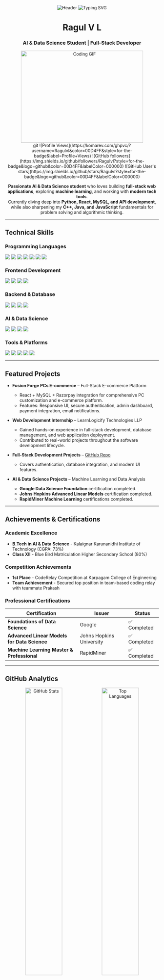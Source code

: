 <div align="center">

<img src="https://capsule-render.vercel.app/api?type=shark&height=300&text=Ragul%20V%20L&section=header&fontAlignY=39&fontSize=60&fontColor=ffffff&color=0D1117&animation=twinkling&stroke=2D3748&strokeWidth=2" alt="Header" />

<img src="https://readme-typing-svg.herokuapp.com?font=Fira+Code&size=22&duration=3000&pause=1000&color=00D4FF&center=true&vCenter=true&width=600&lines=Passionate+AI+%26+Data+Science+Student;Building+Modern+Web+Applications;Full-Stack+Development+Enthusiast;Always+Learning+New+Technologies" alt="Typing SVG" />

</div>

<div align="center">
  <h1>Ragul V L</h1>
  <h3>AI & Data Science Student | Full-Stack Developer</h3>
</div>

<div align="center">
  <img src="https://github.com/Ragulvl/Ragulvl/blob/main/assets/gif/coding.gif?raw=true" width="400" height="300" alt="Coding GIF" />
</div>

<div align="center">
git 
![Profile Views](https://komarev.com/ghpvc/?username=Ragulvl&color=00D4FF&style=for-the-badge&label=Profile+Views)
![GitHub followers](https://img.shields.io/github/followers/Ragulvl?style=for-the-badge&logo=github&color=00D4FF&labelColor=000000)
![GitHub User's stars](https://img.shields.io/github/stars/Ragulvl?style=for-the-badge&logo=github&color=00D4FF&labelColor=000000)

</div>

<div align="center">

**Passionate AI & Data Science student** who loves building **full-stack web applications**, exploring **machine learning**, and working with **modern tech tools**.  
Currently diving deep into **Python, React, MySQL, and API development**, while also sharpening my **C++, Java, and JavaScript** fundamentals for problem solving and algorithmic thinking.

</div>  

---

## Technical Skills  

### Programming Languages  
<p align="left">
  <img src="https://img.shields.io/badge/C-00599C?style=for-the-badge&logo=c&logoColor=white"/>
  <img src="https://img.shields.io/badge/C++-00599C?style=for-the-badge&logo=c%2B%2B&logoColor=white"/>
  <img src="https://img.shields.io/badge/Python-3776AB?style=for-the-badge&logo=python&logoColor=white"/>
  <img src="https://img.shields.io/badge/Java-007396?style=for-the-badge&logo=java&logoColor=white"/>
  <img src="https://img.shields.io/badge/JavaScript-F7DF1E?style=for-the-badge&logo=javascript&logoColor=black"/>
  <img src="https://img.shields.io/badge/HTML5-E34F26?style=for-the-badge&logo=html5&logoColor=white"/>
  <img src="https://img.shields.io/badge/CSS3-1572B6?style=for-the-badge&logo=css3&logoColor=white"/>
</p>  

### Frontend Development  
<p align="left">
  <img src="https://img.shields.io/badge/React-20232A?style=for-the-badge&logo=react&logoColor=61DAFB"/>
  <img src="https://img.shields.io/badge/JavaScript-F7DF1E?style=for-the-badge&logo=javascript&logoColor=black"/>
  <img src="https://img.shields.io/badge/HTML5-E34F26?style=for-the-badge&logo=html5&logoColor=white"/>
  <img src="https://img.shields.io/badge/CSS3-1572B6?style=for-the-badge&logo=css3&logoColor=white"/>
</p>  

### Backend & Database  
<p align="left">
  <img src="https://img.shields.io/badge/MySQL-4479A1?style=for-the-badge&logo=mysql&logoColor=white"/>
  <img src="https://img.shields.io/badge/API-FF6B6B?style=for-the-badge&logo=api&logoColor=white"/>
  <img src="https://img.shields.io/badge/Razorpay-3395FF?style=for-the-badge&logo=razorpay&logoColor=white"/>
  <img src="https://img.shields.io/badge/Brevo-FF6B6B?style=for-the-badge&logo=mailgun&logoColor=white"/>
</p>  

### AI & Data Science  
<p align="left">
  <img src="https://img.shields.io/badge/Python-3776AB?style=for-the-badge&logo=python&logoColor=white"/>
  <img src="https://img.shields.io/badge/Machine_Learning-FF6B6B?style=for-the-badge&logo=tensorflow&logoColor=white"/>
  <img src="https://img.shields.io/badge/Data_Science-FF6B6B?style=for-the-badge&logo=databricks&logoColor=white"/>
  <img src="https://img.shields.io/badge/RapidMiner-FF6B6B?style=for-the-badge&logo=rapidminer&logoColor=white"/>
</p>  

### Tools & Platforms  
<p align="left">
  <img src="https://img.shields.io/badge/Git-F05032?style=for-the-badge&logo=git&logoColor=white"/>
  <img src="https://img.shields.io/badge/GitHub-181717?style=for-the-badge&logo=github&logoColor=white"/>
  <img src="https://img.shields.io/badge/VS_Code-0078D4?style=for-the-badge&logo=visual-studio-code&logoColor=white"/>
  <img src="https://img.shields.io/badge/Cursor-000000?style=for-the-badge&logo=cursor&logoColor=white"/>
  <img src="https://img.shields.io/badge/Postman-FF6C37?style=for-the-badge&logo=postman&logoColor=white"/>
</p>    

---

## Featured Projects  

- **Fusion Forge PCs E-commerce** – Full-Stack E-commerce Platform  
  - React + MySQL + Razorpay integration for comprehensive PC customization and e-commerce platform.
  - Features: Responsive UI, secure authentication, admin dashboard, payment integration, email notifications.

- **Web Development Internship** – LearnLogicify Technologies LLP  
  - Gained hands-on experience in full-stack development, database management, and web application deployment.
  - Contributed to real-world projects throughout the software development lifecycle.

- **Full-Stack Development Projects** – [GitHub Repo](https://github.com/Ragulvl)  
  - Covers authentication, database integration, and modern UI features.

- **AI & Data Science Projects** – Machine Learning and Data Analysis  
  - **Google Data Science Foundation** certification completed.
  - **Johns Hopkins Advanced Linear Models** certification completed.
  - **RapidMiner Machine Learning** certifications completed.

---

## Achievements & Certifications

### **Academic Excellence**
- **B.Tech in AI & Data Science** - Kalaignar Karunanidhi Institute of Technology (CGPA: 73%)
- **Class XII** - Blue Bird Matriculation Higher Secondary School (80%)

### **Competition Achievements**
- **1st Place** - CodeRelay Competition at Karpagam College of Engineering
- **Team Achievement** - Secured top position in team-based coding relay with teammate Prakash

### **Professional Certifications**
| Certification | Issuer | Status |
|---------------|--------|--------|
| **Foundations of Data Science** | Google | ✅ Completed |
| **Advanced Linear Models for Data Science** | Johns Hopkins University | ✅ Completed |
| **Machine Learning Master & Professional** | RapidMiner | ✅ Completed |

---

## GitHub Analytics

<div align="center">

<img width="49%" src="https://github-readme-stats.vercel.app/api?username=Ragulvl&show_icons=true&theme=dark&hide_border=true&count_private=true&bg_color=0D1117&title_color=00D4FF&text_color=FFFFFF&icon_color=00D4FF&ring_color=00D4FF&border_color=00D4FF" alt="GitHub Stats" />
<img width="49%" src="https://github-readme-stats.vercel.app/api/top-langs/?username=Ragulvl&layout=compact&theme=dark&hide_border=true&bg_color=0D1117&title_color=00D4FF&text_color=FFFFFF&border_color=00D4FF" alt="Top Languages" />

</div>

<div align="center">

<img src="https://github-readme-streak-stats.herokuapp.com/?user=Ragulvl&theme=dark&hide_border=true&background=0D1117&stroke=00D4FF&ring=00D4FF&fire=00D4FF&currStreakNum=FFFFFF&sideNums=FFFFFF&currStreakLabel=00D4FF&sideLabels=00D4FF&dates=FFFFFF" alt="GitHub Streak" />

</div>

<div align="center">

<img src="https://github-readme-activity-graph.vercel.app/graph?username=Ragulvl&theme=react-dark&hide_border=true&bg_color=0D1117&color=00D4FF&line=00D4FF&point=FFFFFF&area=true&area_color=00D4FF&title_color=00D4FF" alt="Activity Graph" />

</div>

<div align="center">

<picture>
  <source media="(prefers-color-scheme: dark)" srcset="https://raw.githubusercontent.com/Ragulvl/Ragulvl/output/github-snake-dark.svg" />
  <source media="(prefers-color-scheme: light)" srcset="https://raw.githubusercontent.com/Ragulvl/Ragulvl/output/github-snake.svg" />
  <img alt="github-snake" src="https://raw.githubusercontent.com/Ragulvl/Ragulvl/output/github-snake.svg" />
</picture>

</div>  

---

## GitHub Trophies

<div align="center">

<img src="https://github-profile-trophy.vercel.app/?username=Ragulvl&theme=darkhub&no-frame=true&row=1&column=7&margin-w=15&margin-h=15" alt="GitHub Trophies" />

</div>

---

## Currently Learning  
- Advanced React patterns and state management
- Machine Learning algorithms and data analysis
- Advanced Data Structures & Algorithms
- Full-Stack Development best practices
- API development and integration techniques

---

## Connect with Me  
<p align="left">
  <a href="https://github.com/Ragulvl"><img src="https://img.shields.io/badge/GitHub-181717?style=for-the-badge&logo=github&logoColor=white"/></a>
  <a href="https://www.linkedin.com/in/ragul-v-l-291143292/"><img src="https://img.shields.io/badge/LinkedIn-0077B5?style=for-the-badge&logo=linkedin&logoColor=white"/></a>
  <a href="mailto:ragulkamelash@gmail.com"><img src="https://img.shields.io/badge/Email-D14836?style=for-the-badge&logo=gmail&logoColor=white"/></a>
  <a href="tel:+919626199577"><img src="https://img.shields.io/badge/Phone-25D366?style=for-the-badge&logo=whatsapp&logoColor=white"/></a>
</p>  

---

<div align="center">

### Fun Fact
*"In the vast universe of AI and code, every algorithm is a step closer to solving real-world problems!"*

**⭐ From [Ragulvl](https://github.com/Ragulvl)**

</div>"# ragulvl" 
